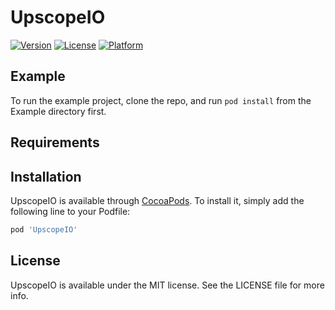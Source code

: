 # UpscopeIO

[![Version](https://img.shields.io/cocoapods/v/UpscopeIO.svg?style=flat)](https://cocoapods.org/pods/UpscopeIO)
[![License](https://img.shields.io/cocoapods/l/UpscopeIO.svg?style=flat)](https://cocoapods.org/pods/UpscopeIO)
[![Platform](https://img.shields.io/cocoapods/p/UpscopeIO.svg?style=flat)](https://cocoapods.org/pods/UpscopeIO)

## Example

To run the example project, clone the repo, and run `pod install` from the Example directory first.

## Requirements

## Installation

UpscopeIO is available through [CocoaPods](https://cocoapods.org). To install
it, simply add the following line to your Podfile:

```ruby
pod 'UpscopeIO'
```

## License

UpscopeIO is available under the MIT license. See the LICENSE file for more info.

